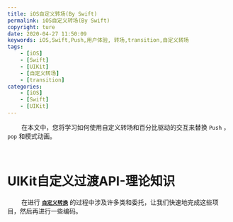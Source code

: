 ```yaml
---
title: iOS自定义转场(By Swift)
permalink: iOS自定义转场(By Swift)
copyright: ture
date: 2020-04-27 11:50:09
keywords: iOS,Swift,Push,用户体验, 转场,transition,自定义转场
tags:
    - [iOS]
    - [Swift]
    - [UIKit]
    - [自定义转场]
    - [transition]
categories:
    - [iOS]
    - [Swift]
    - [UIKit]
---
```


&nbsp;&nbsp;&nbsp;&nbsp;&nbsp;&nbsp;&nbsp;&nbsp;在本文中，您将学习如何使用自定义转场和百分比驱动的交互来替换 ```Push``` ，```pop``` 和模式动画。

</br>

# **UIKit自定义过渡API-理论知识**
&nbsp;&nbsp;&nbsp;&nbsp;&nbsp;&nbsp;&nbsp;&nbsp;在进行 [**```自定义转换```**](https://developer.apple.com/videos/play/wwdc2013/218/ "") 的过程中涉及许多类和委托，让我们快速地完成这些项目，然后再进行一些编码。